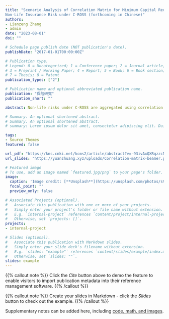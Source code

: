 ```yaml
---
title: "Scenario Analysis of Correlation Matrix for Minimum Capital Requirement of
Non-Life Insurance Risk under C-ROSS (forthcoming in Chinese)"
authors:
- Lianzeng Zhang
- admin
date: "2023-08-01"
doi: ""

# Schedule page publish date (NOT publication's date).
publishDate: "2017-01-01T00:00:00Z"

# Publication type.
# Legend: 0 = Uncategorized; 1 = Conference paper; 2 = Journal article;
# 3 = Preprint / Working Paper; 4 = Report; 5 = Book; 6 = Book section;
# 7 = Thesis; 8 = Patent
publication_types: ["2"]

# Publication name and optional abbreviated publication name.
publication: "保险研究"
publication_short: ""

abstract: Non-life risks under C-ROSS are aggregated using correlation matrix, and scenario testing of correlation assumption is required for prudential supervision and capital management purposes. Due to the nature of the correlation matrix, the scenario testing in previous studies only provides minimum capital estimates under independence correlation matrix, comonotonicity correlation matrix and the correlation matrix respectively proposed by regulators, which generates very different results from actual situations. To address these issues, this paper uses the solvency disclosure data of 58 Chinese P&C insurance companies in 2022Q2 to conduct an orthogonal experiment with the modified nearest correlation matrix, generating the minimum capital requirement of each P&C insurance company under multiple scenarios and give range analysis and heterogeneity analysis. The results of this paper show that (1) The sensitivity of minimum capital may be overstated by using perfectly correlated and perfectly uncorrelated scenarios; (2) When the regulatory authorities systematically increase the elements of correlation matrix, capital pressure is higher for P&C insurers whose main businesses include automobile insurance, property insurance, marine and cargo insurance, liability insurance and short-term accident insurance, and whose main businesses are not overly concentrated; (3) The business structure of P&C insurers significantly affects the sensitivity of minimum capital to some single correlation coefficient.; (4) The nearest correlation matrix method does not involve discussion of eigenvalues and gives more reasonable sensitivity results than the traditional spectral decomposition method and (5) When performing the scenario analysis of correlation matrix, the orthogonal experiment method is less time costly compared to the stochastic simulation method and there are some differences in the tail characteristics of the empirical distribution generated by these two methods. The findings of this paper explain the heterogeneity of the minimum capital sensitivity of P&C insurers, and provide further reference for the testing of C-ROSS.

# Summary. An optional shortened abstract.
# Summary. An optional shortened abstract.
# summary: Lorem ipsum dolor sit amet, consectetur adipiscing elit. Duis posuere tellus ac convallis placerat. Proin tincidunt magna sed ex sollicitudin condimentum.

tags:
- Source Themes
featured: false

url_pdf: "https://kns.cnki.net/kcms2/article/abstract?v=-93ivAxQXRqzzcNySdFUwk9-dmhl5TXUfvG6GzxDfDLVrTNEsPtz2q5pg0vmNmFoHN1SIhNDuIcYp84e8ub8g8SeIYA9egyjG_QYkQW17KBOu81515Ct-3cwQhtZtWT7IiQxYrTeJCPg0Mq9h9UBtA==&uniplatform=NZKPT&language=CHS"
url_slides: "https://yuanzhuang.xyz/uploads/Correlation-matrix-beamer.pdf"

# Featured image
# To use, add an image named `featured.jpg/png` to your page's folder. 
image:
  caption: 'Image credit: [**Unsplash**](https://unsplash.com/photos/s9CC2SKySJM)'
  focal_point: ""
  preview_only: false

# Associated Projects (optional).
#   Associate this publication with one or more of your projects.
#   Simply enter your project's folder or file name without extension.
#   E.g. `internal-project` references `content/project/internal-project/index.md`.
#   Otherwise, set `projects: []`.
projects:
- internal-project

# Slides (optional).
#   Associate this publication with Markdown slides.
#   Simply enter your slide deck's filename without extension.
#   E.g. `slides: "example"` references `content/slides/example/index.md`.
#   Otherwise, set `slides: ""`.
slides: example
---
```


{{% callout note %}}
Click the *Cite* button above to demo the feature to enable visitors to import publication metadata into their reference management software.
{{% /callout %}}

{{% callout note %}}
Create your slides in Markdown - click the *Slides* button to check out the example.
{{% /callout %}}

Supplementary notes can be added here, including [code, math, and images](https://wowchemy.com/docs/writing-markdown-latex/).
